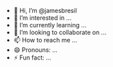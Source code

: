 - 👋 Hi, I’m @jamesbresil
- 👀 I’m interested in ...
- 🌱 I’m currently learning ...
- 💞️ I’m looking to collaborate on ...
- 📫 How to reach me ...
- 😄 Pronouns: ...
- ⚡ Fun fact: ...

<!---
jamesbresil/jamesbresil is a ✨ special ✨ repository because its `README.md` (this file) appears on your GitHub profile.
You can click the Preview link to take a look at your changes.
--->
